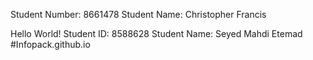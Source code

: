 Student Number: 8661478
Student Name: Christopher Francis

Hello World!
Student ID: 8588628
Student Name: Seyed Mahdi Etemad
#Infopack.github.io

